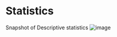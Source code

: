 # Statistics
Snapshot of Descriptive statistics
![image](https://github.com/che0912crw/Statistics/assets/71534054/f1fab713-7032-495d-a4f8-dae68884e27f)
